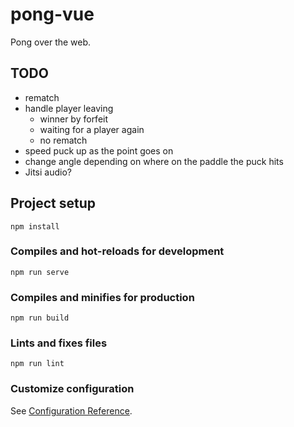 # pong-vue

Pong over the web.

## TODO

* rematch
* handle player leaving
    * winner by forfeit
    * waiting for a player again
    * no rematch
* speed puck up as the point goes on
* change angle depending on where on the paddle the puck hits
* Jitsi audio?

## Project setup
```
npm install
```

### Compiles and hot-reloads for development
```
npm run serve
```

### Compiles and minifies for production
```
npm run build
```

### Lints and fixes files
```
npm run lint
```

### Customize configuration
See [Configuration Reference](https://cli.vuejs.org/config/).
